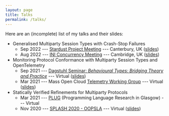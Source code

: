 ```yaml
---
layout: page
title: Talks
permalink: /talks/
---
```


Here are an (incomplete) list of my talks and their slides:

- Generalised Multiparty Session Types with Crash-Stop Failures
  + Sep 2022 ---
      [Stardust Project Meeting](https://epsrc-stardust.github.io/meetings/kent22.html)
      --- Canterbury, UK
      ([slides](/assets/slides/StardustMeeting2022.pdf))
  + Aug 2022 ---
      [INI Concurrency Meeting](https://johnwickerson.github.io/cw2022.html)
      --- Cambridge, UK
      ([slides](/assets/slides/INIConcurrencyMeeting2022.pdf))
- Monitoring Protocol Conformance with Multiparty Session Types and OpenTelemetry
  + Sep 2021 ---
      [Dagstuhl Seminar: _Behavioural Types: Bridging Theory and Practice_](https://www.dagstuhl.de/en/program/calendar/semhp/?semnr=21372)
      --- Virtual
      ([slides](/assets/slides/Dagstuhl2021.pdf))
  + Mar 2021 ---
      Mass Open Cloud [Telemetry Working Group](https://openinfralabs.org/telemetry/)
      --- Virtual
      ([slides](/assets/slides/TelemetryWG2021.pdf))
- Statically Verified Refinements for Multiparty Protocols
  + Mar 2021 ---
      [PLUG](https://samoa.dcs.gla.ac.uk/events/viewtalk.jsp?id=17602)
      (Programming Language Research in Glasgow) --- Virtual
  + Nov 2020 ---
      [SPLASH 2020 -
      OOPSLA](https://2020.splashcon.org/details/splash-2020-oopsla/24/Statically-Verified-Refinements-for-Multiparty-Protocols)
      --- Virtual
      ([slides](/assets/slides/OOSPLA2020.pdf))
